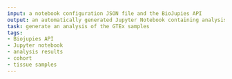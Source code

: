 ```yaml
---
input: a notebook configuration JSON file and the BioJupies API
output: an automatically generated Jupyter Notebook containing analysis results
task: generate an analysis of the GTEx samples
tags:
- Biojupies API
- Jupyter notebook
- analysis results
- cohort
- tissue samples
---
```

